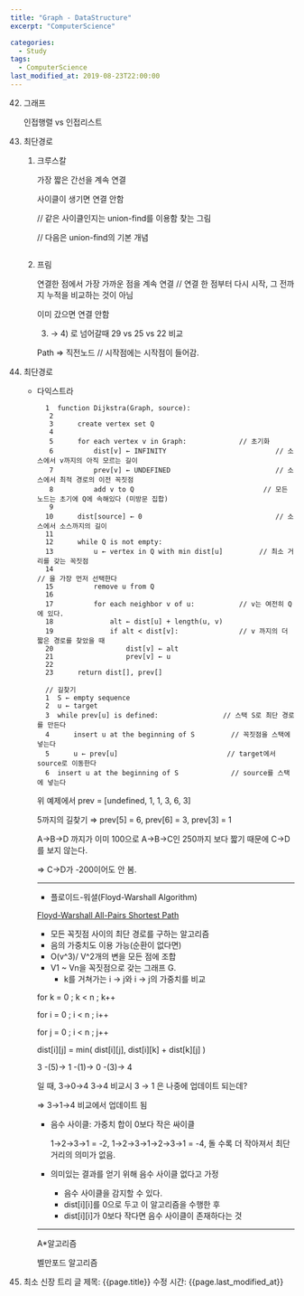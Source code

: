 ```yaml
---
title: "Graph - DataStructure"
excerpt: "ComputerScience"

categories:
  - Study
tags:
  - ComputerScience
last_modified_at: 2019-08-23T22:00:00
---
```


42. 그래프

    인접행렬 vs 인접리스트

43. 최단경로
    1. 크루스칼

        가장 짧은 간선을 계속 연결

        사이클이 생기면 연결 안함

        // 같은 사이클인지는 union-find를 이용함 찾는 그림

        // 다음은 union-find의 기본 개념

        [](https://www.notion.so/6ee1b8ed43fa4cac8205d0ea9f128da2#fce451c73d984a2cbd62d299329ef7f6)

        ![]()

    2. 프림

        연결한 점에서 가장 가까운 점을 계속 연결 // 연결 한 점부터 다시 시작, 그 전까지 누적을 비교하는 것이 아님

        이미 갔으면 연결 안함

        3) → 4) 로 넘어갈때 29 vs 25 vs 22 비교

        [](https://www.notion.so/6ee1b8ed43fa4cac8205d0ea9f128da2#e320cfc2ca8045ae99f1a47012f8785c)

        Path ⇒ 직전노드 // 시작점에는 시작점이 들어감.

        [](https://www.notion.so/6ee1b8ed43fa4cac8205d0ea9f128da2#49473b13d18d4cadb4825416603f1776)

44. 최단경로
    - 다익스트라

            1  function Dijkstra(Graph, source):
             2
             3      create vertex set Q
             4
             5      for each vertex v in Graph:             // 초기화
             6          dist[v] ← INFINITY                           // 소스에서 v까지의 아직 모르는 길이
             7          prev[v] ← UNDEFINED                          // 소스에서 최적 경로의 이전 꼭짓점
             8          add v to Q                                // 모든 노드는 초기에 Q에 속해있다 (미방문 집합)
             9
            10      dist[source] ← 0                                 // 소스에서 소스까지의 길이
            11
            12      while Q is not empty:
            13          u ← vertex in Q with min dist[u]         // 최소 거리를 갖는 꼭짓점
            14                                                            // 을 가장 먼저 선택한다
            15          remove u from Q
            16
            17          for each neighbor v of u:           // v는 여전히 Q에 있다.
            18              alt ← dist[u] + length(u, v)
            19              if alt < dist[v]:               // v 까지의 더 짧은 경로를 찾았을 때
            20                  dist[v] ← alt
            21                  prev[v] ← u
            22
            23      return dist[], prev[]
            
            // 길찾기
            1  S ← empty sequence
            2  u ← target
            3  while prev[u] is defined:                // 스택 S로 최단 경로를 만든다
            4      insert u at the beginning of S         // 꼭짓점을 스택에 넣는다
            5      u ← prev[u]                           // target에서 source로 이동한다
            6  insert u at the beginning of S             // source를 스택에 넣는다

        [](https://www.notion.so/6ee1b8ed43fa4cac8205d0ea9f128da2#ce8094461f2c472a84593d855632544f)

        [](https://www.notion.so/6ee1b8ed43fa4cac8205d0ea9f128da2#31231ee999834807ba343281e0a46a5a)

        위 예제에서 prev = [undefined, 1, 1, 3, 6, 3]

        5까지의 길찾기 ⇒ prev[5] = 6, prev[6] = 3, prev[3] = 1

        A→B→D 까지가 이미 100으로 A→B→C인 250까지 보다 짧기 때문에 C→D를 보지 않는다.

        ⇒ C→D가 -200이어도 안 봄.

        [](https://www.notion.so/6ee1b8ed43fa4cac8205d0ea9f128da2#4e8ff7cb8018435d84f81b9d9236b361)

        *************************************************************************

        - 플로이드-워셜(Floyd-Warshall Algorithm)

        [Floyd-Warshall All-Pairs Shortest Path](https://www.cs.usfca.edu/~galles/visualization/Floyd.html)

        - 모든 꼭짓점 사이의 최단 경로를 구하는 알고리즘
        - 음의 가중치도 이용 가능(순환이 없다면)
        - O(v^3)/ V^2개의 변을 모든 점에 조합
        - V1 ~ Vn을 꼭짓점으로 갖는 그래프 G.
            - k를 거쳐가는 i → j와 i → j의 가중치를 비교

        for k = 0 ; k < n ; k++

        for i = 0 ; i < n ; i++ 

        for j = 0 ; i < n ; j++

        dist[i][j] = min( dist[i][j], dist[i][k] + dist[k][j] )

        3 -(5)→ 1 -(1)→ 0 -(3)→ 4

        일 때,  3→0→4 3→4 비교시 3 → 1 은 나중에 업데이트 되는데?

        ⇒ 3→1→4 비교에서 업데이트 됨

        - 음수 사이클: 가중치 합이 0보다 작은 싸이클

            1→2→3→1 = -2, 1→2→3→1→2→3→1 = -4, 돌 수록 더 작아져서 최단거리의 의미가 없음.

            [](https://www.notion.so/6ee1b8ed43fa4cac8205d0ea9f128da2#c0e0783ed888469e946ee31b4a74812e)

        - 의미있는 결과를 얻기 위해 음수 사이클 없다고 가정
            - 음수 사이클을 감지할 수 있다.
            - dist[i][i]를 0으로 두고 이 알고리즘을 수행한 후
            - dist[i][i]가 0보다 작다면 음수 사이클이 존재하다는 것

        **************************************************************************************

        A*알고리즘

        벨만포드 알고리즘

45. 최소 신장 트리
글 제목: {{page.title}}
수정 시간: {{page.last_modified_at}}
